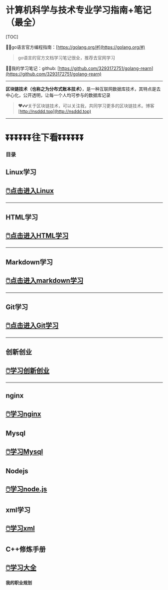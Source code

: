 # 计算机科学与技术专业学习指南+笔记（最全）

[TOC]

😶‍🌫️go语言官方编程指南：[https://golang.org/#](https://golang.org/#)  

>   go语言的官方文档学习笔记很全，推荐去官网学习

😶‍🌫️我的学习笔记：github: [https://github.com/3293172751/golang-rearn](https://github.com/3293172751/golang-rearn)

---

**区块链技术（也称之为分布式账本技术）**，是一种互联网数据库技术，其特点是去中心化，公开透明，让每一个人均可参与的数据库记录

>   ❤️💕💕关于区块链技术，可以关注我，共同学习更多的区块链技术。博客[http://nsddd.top](http://nsddd.top)

---

# ⏬⏬⏬⏬⏬⏬**往下看**⏬⏬⏬⏬⏬⏬

### 目录

## Linux学习

## [🖱️点击进入Linux](linux/README.md)

---



## HTML学习

## [🖱️点击进入HTML学习](HTML/README.md)

---



## Markdown学习

## [🖱️点击进入markdown学习](markdown/README.md)

---



## Git学习

## [🖱️点击进入Git学习](Git/README.md)

---



## 创新创业

## [🖱️学习创新创业](创新创业/README.md)

---



## nginx

## [🖱️学习nginx](Nginx/README.md)



## Mysql

## [🖱️学习Mysql](mysql/README.md)



## Nodejs

## [🖱️学习node.js](node/README.md)



## xml学习

## [🖱️学习xml](xml/README.md)





## C++修炼手册

## [🖱️学习大全](C++/markdown)





**我的职业规划**

